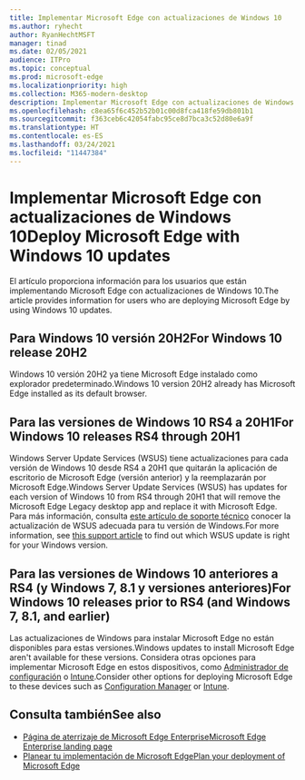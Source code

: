 ```yaml
---
title: Implementar Microsoft Edge con actualizaciones de Windows 10
ms.author: ryhecht
author: RyanHechtMSFT
manager: tinad
ms.date: 02/05/2021
audience: ITPro
ms.topic: conceptual
ms.prod: microsoft-edge
ms.localizationpriority: high
ms.collection: M365-modern-desktop
description: Implementar Microsoft Edge con actualizaciones de Windows 10
ms.openlocfilehash: c8ea65f6c452b52b01c00d8fca418fe59db801b1
ms.sourcegitcommit: f363ceb6c42054fabc95ce8d7bca3c52d80e6a9f
ms.translationtype: HT
ms.contentlocale: es-ES
ms.lasthandoff: 03/24/2021
ms.locfileid: "11447384"
---
```

# <a name="deploy-microsoft-edge-with-windows-10-updates"></a><span data-ttu-id="ae7bb-103">Implementar Microsoft Edge con actualizaciones de Windows 10</span><span class="sxs-lookup"><span data-stu-id="ae7bb-103">Deploy Microsoft Edge with Windows 10 updates</span></span>

<span data-ttu-id="ae7bb-104">El artículo proporciona información para los usuarios que están implementando Microsoft Edge con actualizaciones de Windows 10.</span><span class="sxs-lookup"><span data-stu-id="ae7bb-104">The article provides information for users who are deploying Microsoft Edge by using Windows 10 updates.</span></span>

## <a name="for-windows-10-release-20h2"></a><span data-ttu-id="ae7bb-105">Para Windows 10 versión 20H2</span><span class="sxs-lookup"><span data-stu-id="ae7bb-105">For Windows 10 release 20H2</span></span>

<span data-ttu-id="ae7bb-106">Windows 10 versión 20H2 ya tiene Microsoft Edge instalado como explorador predeterminado.</span><span class="sxs-lookup"><span data-stu-id="ae7bb-106">Windows 10 version 20H2 already has Microsoft Edge installed as its default browser.</span></span>

## <a name="for-windows-10-releases-rs4-through-20h1"></a><span data-ttu-id="ae7bb-107">Para las versiones de Windows 10 RS4 a 20H1</span><span class="sxs-lookup"><span data-stu-id="ae7bb-107">For Windows 10 releases RS4 through 20H1</span></span>

<span data-ttu-id="ae7bb-108">Windows Server Update Services (WSUS) tiene actualizaciones para cada versión de Windows 10 desde RS4 a 20H1 que quitarán la aplicación de escritorio de Microsoft Edge (versión anterior) y la reemplazarán por Microsoft Edge.</span><span class="sxs-lookup"><span data-stu-id="ae7bb-108">Windows Server Update Services (WSUS) has updates for each version of Windows 10 from RS4 through 20H1 that will remove the Microsoft Edge Legacy desktop app and replace it with Microsoft Edge.</span></span> <span data-ttu-id="ae7bb-109">Para más información, consulta [este artículo de soporte técnico](https://support.microsoft.com/topic/update-in-wsus-for-the-new-microsoft-edge-for-windows-10-version-1809-1903-1909-and-2004-october-29-2020-b4980418-4ec4-dee7-3b17-1c6499bd127c) conocer la actualización de WSUS adecuada para tu versión de Windows.</span><span class="sxs-lookup"><span data-stu-id="ae7bb-109">For more information, see [this support article](https://support.microsoft.com/topic/update-in-wsus-for-the-new-microsoft-edge-for-windows-10-version-1809-1903-1909-and-2004-october-29-2020-b4980418-4ec4-dee7-3b17-1c6499bd127c) to find out which WSUS update is right for your Windows version.</span></span>

## <a name="for-windows-10-releases-prior-to-rs4-and-windows-7-81-and-earlier"></a><span data-ttu-id="ae7bb-110">Para las versiones de Windows 10 anteriores a RS4 (y Windows 7, 8.1 y versiones anteriores)</span><span class="sxs-lookup"><span data-stu-id="ae7bb-110">For Windows 10 releases prior to RS4 (and Windows 7, 8.1, and earlier)</span></span>

<span data-ttu-id="ae7bb-111">Las actualizaciones de Windows para instalar Microsoft Edge no están disponibles para estas versiones.</span><span class="sxs-lookup"><span data-stu-id="ae7bb-111">Windows updates to install Microsoft Edge aren't available for these versions.</span></span> <span data-ttu-id="ae7bb-112">Considera otras opciones para implementar Microsoft Edge en estos dispositivos, como [Administrador de configuración](/configmgr/apps/deploy-use/deploy-edge?bc=https%3a%2f%2fdocs.microsoft.com%2fDeployEdge%2fbreadcrumb%2ftoc.json&toc=https%3a%2f%2fdocs.microsoft.com%2fDeployEdge%2ftoc.json) o [Intune](/intune/apps/apps-windows-edge/?bc=https%3a%2f%2fdocs.microsoft.com%2fDeployEdge%2fbreadcrumb%2ftoc.json&toc=https%3a%2f%2fdocs.microsoft.com%2fDeployEdge%2ftoc.json).</span><span class="sxs-lookup"><span data-stu-id="ae7bb-112">Consider other options for deploying Microsoft Edge to these devices such as [Configuration Manager](/configmgr/apps/deploy-use/deploy-edge?bc=https%3a%2f%2fdocs.microsoft.com%2fDeployEdge%2fbreadcrumb%2ftoc.json&toc=https%3a%2f%2fdocs.microsoft.com%2fDeployEdge%2ftoc.json) or [Intune](/intune/apps/apps-windows-edge/?bc=https%3a%2f%2fdocs.microsoft.com%2fDeployEdge%2fbreadcrumb%2ftoc.json&toc=https%3a%2f%2fdocs.microsoft.com%2fDeployEdge%2ftoc.json).</span></span>

## <a name="see-also"></a><span data-ttu-id="ae7bb-113">Consulta también</span><span class="sxs-lookup"><span data-stu-id="ae7bb-113">See also</span></span>

- [<span data-ttu-id="ae7bb-114">Página de aterrizaje de Microsoft Edge Enterprise</span><span class="sxs-lookup"><span data-stu-id="ae7bb-114">Microsoft Edge Enterprise landing page</span></span>](https://aka.ms/EdgeEnterprise)
- [<span data-ttu-id="ae7bb-115">Planear tu implementación de Microsoft Edge</span><span class="sxs-lookup"><span data-stu-id="ae7bb-115">Plan your deployment of Microsoft Edge</span></span>](deploy-edge-plan-deployment.md)
